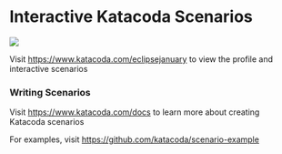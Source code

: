 # Interactive Katacoda Scenarios

[![](http://shields.katacoda.com/katacoda/eclipsejanuary/count.svg)](https://www.katacoda.com/eclipsejanuary "Get your profile on Katacoda.com")

Visit https://www.katacoda.com/eclipsejanuary to view the profile and interactive scenarios

### Writing Scenarios
Visit https://www.katacoda.com/docs to learn more about creating Katacoda scenarios

For examples, visit https://github.com/katacoda/scenario-example
